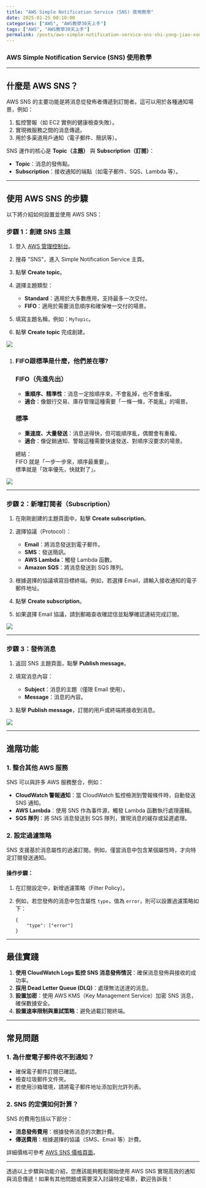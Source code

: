 ```yaml
---
title: "AWS Simple Notification Service (SNS) 使用教學"
date: 2025-01-25 08:10:00
categories: ["AWS", "AWS教學30天上手"]
tags: ["AWS", "AWS教學30天上手"]
permalink: /posts/aws-simple-notification-service-sns-shi-yong-jiao-xue/
---
```

### AWS Simple Notification Service (SNS) 使用教學

---

## **什麼是 AWS SNS？**

AWS SNS 的主要功能是將消息從發佈者傳遞到訂閱者。這可以用於各種通知場景，例如：

1. 監控警報（如 EC2 實例的健康檢查失敗）。
2. 實現微服務之間的消息傳遞。
3. 用於多渠道用戶通知（電子郵件、簡訊等）。

SNS 運作的核心是 **Topic（主題）** 與 **Subscription（訂閱）**：

* **Topic**：消息的發佈點。
* **Subscription**：接收通知的端點（如電子郵件、SQS、Lambda 等）。

---

## **使用 AWS SNS 的步驟**

以下將介紹如何設置並使用 AWS SNS：

### **步驟 1：創建 SNS 主題**

1. 登入 [AWS 管理控制台](https://aws.amazon.com/)。
2. 搜尋 "SNS"，進入 Simple Notification Service 主頁。
3. 點擊 **Create topic**。
4. 選擇主題類型：

   * **Standard**：適用於大多數應用，支持最多一次交付。
   * **FIFO**：適用於需要消息順序和確保唯一交付的場景。
5. 填寫主題名稱，例如：`MyTopic`。
6. 點擊 **Create topic** 完成創建。

[![](/assets/images/Snipaste_2025-01-25_23-49-44.png)](https://blogger.googleusercontent.com/img/b/R29vZ2xl/AVvXsEiF_1DvkZQlsLZUPUSwDFThUMPSdkLwbKrUPdGB_F_OizVhPlVVxl3rxWWaWA4EAMcjpQLrRpqQE0wQRQUA3e0G8fAlBP9xYvKB2BZnU57cKGhcwNH-d9N7ESpNqiv6OCO-75Wdk88IXpaaCg_5VuZ80AjWp197sP1ypClLIlJxmitw03o9EStzUoh1xZE5/s1741/Snipaste_2025-01-25_23-49-44.png)

  

1. ### **FIFO跟**標準是什麼，他們差在哪?

   ### **FIFO（先進先出）**

   * **重順序、精準性**：消息一定按順序來，不會亂掉，也不會重複。
   * **適合**：像銀行交易、庫存管理這種需要「一條一條，不能亂」的場景。

   ### **標準**

   * **重速度、大量發送**：消息送得快，但可能順序亂，偶爾會有重複。
   * **適合**：像促銷通知、警報這種需要快速發送、對順序沒要求的場景。

   總結：  
   FIFO 就是「一步一步來，順序最重要」。  
   標準就是「效率優先，快就對了」。

[![](/assets/images/Snipaste_2025-01-25_23-50-20.png)](https://blogger.googleusercontent.com/img/b/R29vZ2xl/AVvXsEgFU61JfOkAbQmYzrBf2Bg3ZP1xCbxNJd1_u3gK3VsRLDPKQIDOIu2G2CCjDrNUkdOXFcO7N9nptdMmpcYX_6kGzEBZI4WFEw4eIpo7AlpCLQpyhiaMPdQXsvu1M30J4b-rJIxryc2Bm_0gQ0jewiLXvYKsh-AHMZ1wkWvL70lM68lpGooL69K-AAe5gjoY/s1741/Snipaste_2025-01-25_23-50-20.png)

---

### **步驟 2：新增訂閱者（Subscription）**

1. 在剛剛創建的主題頁面中，點擊 **Create subscription**。
2. 選擇協議（Protocol）：

   * **Email**：將消息發送到電子郵件。
   * **SMS**：發送簡訊。
   * **AWS Lambda**：觸發 Lambda 函數。
   * **Amazon SQS**：將消息發送到 SQS 隊列。
3. 根據選擇的協議填寫目標終端。例如，若選擇 Email，請輸入接收通知的電子郵件地址。
4. 點擊 **Create subscription**。
5. 如果選擇 Email 協議，請到郵箱查收確認信並點擊確認連結完成訂閱。

[![](/assets/images/Snipaste_2025-01-25_23-56-36.png)](https://blogger.googleusercontent.com/img/b/R29vZ2xl/AVvXsEjv81Yx3GTYvL3CkFSU5KPNsVf4Eg5Kr_Ak12I-uKfrwASZPQMqQsJIAV35Qei-QNL2kXGCXuspcdPzJBFJUigtj4cuLbgrGfI3xJD4c_4AxQWonTMSaetMlEcitoHSjghs-bS_TZ9Q299pUaD8HzN5Ue5sqaKzR2y7HnkeCifybErJoo67YKNP9MCH2_EO/s1741/Snipaste_2025-01-25_23-56-36.png)

  

---

### **步驟 3：發佈消息**

1. 返回 SNS 主題頁面，點擊 **Publish message**。
2. 填寫消息內容：

   * **Subject**：消息的主題（僅限 Email 使用）。
   * **Message**：消息的內容。
3. 點擊 **Publish message**，訂閱的用戶或終端將接收到消息。

[![](/assets/images/Snipaste_2025-01-26_00-04-07.png)](https://blogger.googleusercontent.com/img/b/R29vZ2xl/AVvXsEjmAXxWAd7O6L2TvFncxEsYDPT72in6iXXImW5dxh2fYTfXkhBgICjpyNsX66LHCIyoAgU5NHMKqvnXf3D5WYvGz1_24Y9bD9_WCSZddDF06rE_i16sWmOXK62uJKsIKxfznLZ5a1I34VUF0lXInvmx_dTMebcI4Zp86ozN5Bm17BfBViIlawTb8OGWiNpL/s1741/Snipaste_2025-01-26_00-04-07.png)

  

---

## **進階功能**

### **1. 整合其他 AWS 服務**

SNS 可以與許多 AWS 服務整合，例如：

* **CloudWatch 警報通知**：當 CloudWatch 監控檢測到警報條件時，自動發送 SNS 通知。
* **AWS Lambda**：使用 SNS 作為事件源，觸發 Lambda 函數執行處理邏輯。
* **SQS 隊列**：將 SNS 消息發送到 SQS 隊列，實現消息的緩存或延遲處理。

### **2. 設定過濾策略**

SNS 支援基於消息屬性的過濾訂閱。例如，僅當消息中包含某個屬性時，才向特定訂閱發送通知。

#### 操作步驟：

1. 在訂閱設定中，新增過濾策略（Filter Policy）。
2. 例如，若您發佈的消息中包含屬性 `type`，值為 `error`，則可以設置過濾策略如下：

   ```
   {
       "type": ["error"]
   }
   ```

---

## **最佳實踐**

1. **使用 CloudWatch Logs 監控 SNS 消息發佈情況**：確保消息發佈與接收的成功率。
2. **採用 Dead Letter Queue (DLQ)**：處理無法送達的消息。
3. **設置加密**：使用 AWS KMS（Key Management Service）加密 SNS 消息，確保數據安全。
4. **設置速率限制與重試策略**：避免過載訂閱終端。

---

## **常見問題**

### **1. 為什麼電子郵件收不到通知？**

* 確保電子郵件訂閱已確認。
* 檢查垃圾郵件文件夾。
* 若使用沙箱環境，請將電子郵件地址添加到允許列表。

### **2. SNS 的定價如何計算？**

SNS 的費用包括以下部分：

* **消息發佈費用**：根據發佈消息的次數計費。
* **傳送費用**：根據選擇的協議（SMS、Email 等）計費。

詳細價格可參考 [AWS SNS 價格頁面](https://aws.amazon.com/sns/pricing/)。

---

透過以上步驟與功能介紹，您應該能夠輕鬆開始使用 AWS SNS 實現高效的通知與消息傳遞！如果有其他問題或需要深入討論特定場景，歡迎告訴我！